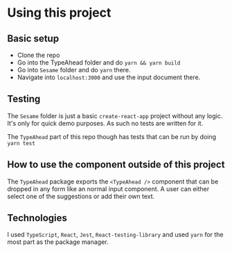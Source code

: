 # Using this project

## Basic setup

* Clone the repo
* <Optional> Go into the TypeAhead folder and do `yarn && yarn build`
* Go into `Sesame` folder and do `yarn` there. 
* Navigate into `localhost:3000` and use the input document there.

## Testing

The `Sesame` folder is just a basic `create-react-app` project without any logic. It's only for quick demo purposes. As such no tests are written for it.

The `TypeAhead` part of this repo though has tests that can be run by doing `yarn test`

## How to use the component outside of this project

The `TypeAhead` package exports the `<TypeAhead />` component that can be dropped in any form like an normal input component. A user can either select one of the suggestions or add their own text.

## Technologies

I used `TypeScript`, `React`, `Jest`, `React-testing-library` and used `yarn` for the most part as the package manager.